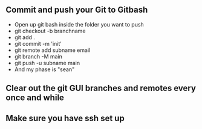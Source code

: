 ## Commit and push your Git to Gitbash 
  - Open up git bash inside the folder you want to push 
  - git checkout -b branchname
  - git add . 
  - git commit -m 'init'
  - git remote add subname email 
  - git branch -M main 
  - git push -u subname main
  - And my phase is "sean" 
## Clear out the git GUI branches and remotes every once and while 
## Make sure you have ssh set up 